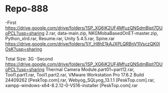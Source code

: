 # Repo-888
-First
https://drive.google.com/drive/folders/1SP_XG6jK2UF4MfuzQNSdmBjpt7DUoPCL?usp=sharing
2.rar, data-main.zip, NKGMobaBasedOnET-master.zip, Python_xlrd.rar, Resume.rar, Unity 5.4.5.rar, Spine.rar
https://drive.google.com/drive/folders/1iY_H8hE1kAJXPLQRBnV1lVsczQK0lOsK?usp=sharing

Total Size: 3G
-Second
https://drive.google.com/drive/folders/1SP_XG6jK2UF4MfuzQNSdmBjpt7DUoPCL?usp=sharing
Thermal Camera Module.part01~part12.rar, Tool1.part1.rar, Tool1.part2.rar, VMware Workstation Pro 17.6.2 Build 24409262 [PeskTop.com].rar, Webyog_SQLyog_13.1.1 [PeskTop.com].rar, xampp-windows-x64-8.2.12-0-VS16-installer [PeskTop.com].rar

